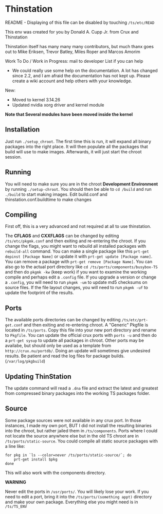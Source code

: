 # Thinstation

README - Displaying of this file can be disabled by touching `/ts/etc/READ`

This env was created for you by Donald A. Cupp Jr. from Crux and Thinstation

Thinstation itself has many many many contributors, but much thanx goes out to
Mike Eriksen, Trevor Batley, Miles Roper and Marcos Amorim

Work To Do / Work in Progress: mail to developer List if you can help

* We could really use some help on the documentation. A lot has changed since 2.2, and I am afraid the documentation has not kept up. Please create a wiki account and help others with your knowledge.

New:

- Moved to kernel 3.14.26
- Updated nvidia xorg driver and kernel module

**Note that Several modules have been moved inside the kernel**

## Installation
Just run `./setup_chroot`. The first time this is run, it will expand all binary packages into the right place. It will then populate all the packages that build will use to make images. Afterwards, it will just start the chroot session.

## Running
You will need to make sure you are in the chroot **Development Environment** by running `./setup-chroot`. You should then be able to `cd /build` and run `./build` to start making images. Edit build.conf and thinstation.conf.buildtime to make changes

## Compiling
First off, this is a very advanced and not required at all to use thinstation.

The **CFLAGS** and **CXXFLAGS** can be changed by editing `/ts/etc/pkgmk.conf` and then exiting and re-entering the chroot. If you change the flags, you might want to rebuild all installed packages with `rebuild-all` command.
You can make a single package like this `prt-get depinst [Package Name]` or update it with `prt-get update [Package name]`.
You can remove a package  with `prt-get remove [Package Name]`.
You can also go to the actual port directory like `cd /ts/ports/components/busybox-TS` and then do `pkgmk -kw` (keep work) if you want to examine the working compile and perhaps edit a `.config` file. If you upgrade a version or change a `.config`, you will need to run `pkgmk -um` to update md5 checksums on source files.
If the file layout changes, you will need to run `pkgmk -uf` to update the footprint of the results.

## Ports
The available ports directories can be changed by editing `/ts/etc/prt-get.conf` and then exiting and re-entering chroot.
A "Generic" Pkgfile is located in `/ts/ports`. Copy this file into your new port directory and rename to `Pkgfile`.
You can update the official crux ports with `ports -u` and then do a `prt-get sysup` to update all packages in chroot.
Other ports may be availabe, but should only be used as a template from `http://crux.nu/portdb/`.
Doing an update will sometimes give undesired results. Be patient and read the log files for package builds.(`/var/log/pkgbuild`)

## Updating ThinStation
The update command will read a `.dna` file and extract the latest and greatest from compressed binary packages into the working TS packages folder.

## Source
Some package sources were not available in any crux port. 
In those instances, I made my own port, BUT I did not install the resulting binaries into the chroot, but rather jailed them in `/ts/components`. Ports where I could not locate the source anywhere else but in the old TS chroot are in `/ts/ports/static-source`. You could compile all static source packages with a line like:

    for pkg in `ls --color=never /ts/ports/static-source/`; do
        prt-get install $pkg
    done

This will also work with the components directory.

**WARNING**

Never edit the ports in `/usr/ports/`. You will likely lose your work. 
If you need to edit a port, bring it into the `/ts/ports/(something appt)` directory and make your own package.
Everything else you might need is in `/ts/TS_ENV`
